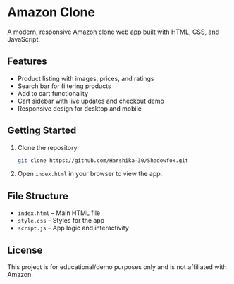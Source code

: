 #  Amazon Clone

A modern, responsive Amazon clone web app built with HTML, CSS, and JavaScript.

## Features
- Product listing with images, prices, and ratings
- Search bar for filtering products
- Add to cart functionality
- Cart sidebar with live updates and checkout demo
- Responsive design for desktop and mobile

## Getting Started
1. Clone the repository:
   ```bash
   git clone https://github.com/Harshika-30/Shadowfox.git
   ```
2. Open `index.html` in your browser to view the app.

## File Structure
- `index.html` – Main HTML file
- `style.css` – Styles for the app
- `script.js` – App logic and interactivity

## License
This project is for educational/demo purposes only and is not affiliated with Amazon.
